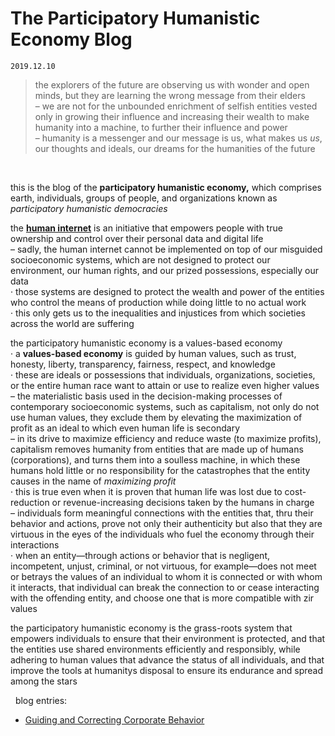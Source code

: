 # The Participatory Humanistic Economy Blog

```
2019.12.10
```

> the explorers of the future are observing us with wonder and open minds, but they are learning the wrong message from their elders  
> – we are not for the unbounded enrichment of selfish entities vested only in growing their influence and increasing their wealth to make humanity into a machine, to further their influence and power  
> – humanity is a messenger and our message is us, what makes us *us*, our thoughts and ideals, our dreams for the humanities of the future  

&nbsp;
&nbsp;

this is the blog of the **participatory humanistic economy,** which comprises earth, individuals, groups of people, and organizations known as *participatory humanistic democracies*  

the [**human internet**][human_internet] is an initiative that empowers people with true ownership and control over their personal data and digital life   
– sadly, the human internet cannot be implemented on top of our misguided socioeconomic systems, which are not designed to protect our environment, our human rights, and our prized possessions, especially our data  
· those systems are designed to protect the wealth and power of the entities who control the means of production while doing little to no actual work  
· this only gets us to the inequalities and injustices from which societies across the world are suffering   

the participatory humanistic economy is a values-based economy  
· a **values-based economy** is guided by human values, such as trust, honesty, liberty, transparency, fairness, respect, and knowledge  
· these are ideals or possessions that individuals, organizations, societies, or the entire human race want to attain or use to realize even higher values    
– the materialistic basis used in the decision-making processes of contemporary socioeconomic systems, such as capitalism, not only do not use human values, they exclude them by elevating the maximization of profit as an ideal to which even human life is secondary  
– in its drive to maximize efficiency and reduce waste (to maximize profits), capitalism removes humanity from entities that are made up of humans (corporations), and turns them into a soulless machine, in which these humans hold little or no responsibility for the catastrophes that the entity causes in the name of *maximizing profit*  
· this is true even when it is proven that human life was lost due to cost-reduction or revenue-increasing decisions taken by the humans in charge   
– individuals form meaningful connections with the entities that, thru their behavior and actions, prove not only their authenticity but also that they are virtuous in the eyes of the individuals who fuel the economy through their interactions  
· when an entity—through actions or behavior that is negligent, incompetent, unjust, criminal, or not virtuous, for example—does not meet or betrays the values of an individual to whom it is connected or with whom it interacts, that individual can break the connection to or cease interacting with the offending entity, and choose one that is more compatible with zir values  

the participatory humanistic economy is the grass-roots system that empowers individuals to ensure that their environment is protected, and that the entities use shared environments efficiently and responsibly, while adhering to human values that advance the status of all individuals, and that improve the tools at humanitys disposal to ensure its endurance and spread among the stars  

&nbsp;
blog entries:  
* [Guiding and Correcting Corporate Behavior](https://github.com/ernest-bruce/participatory-humanistic-economy/blob/master/blog/2019/controlling_behavior.md#guiding-and-correcting-corporate-behavior)  



&nbsp;
&nbsp;
&nbsp;


[human_internet]: https://github.com/ernest-bruce/human-internet
[controlling_behavior]: https://github.com/ernest-bruce/participatory-humanistic-economy/blob/master/blog/2019/controlling_behavior.md#guiding-and-correcting-corporate-behavior